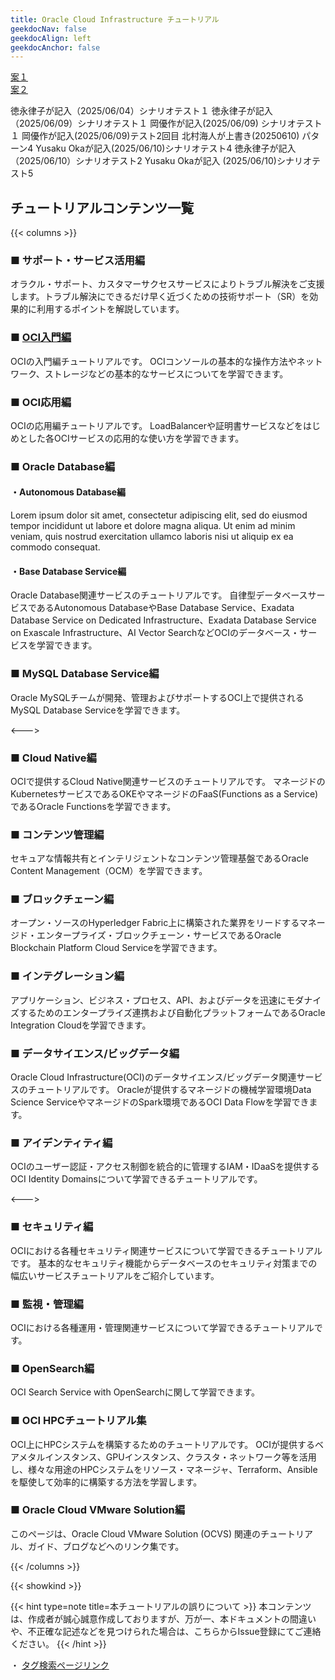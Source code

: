 ```yaml
---
title: Oracle Cloud Infrastructure チュートリアル
geekdocNav: false
geekdocAlign: left
geekdocAnchor: false
---
```


[案１](./proposal01)  
[案２](./proposal02)

徳永律子が記入（2025/06/04）シナリオテスト１
徳永律子が記入（2025/06/09）シナリオテスト１
岡優作が記入(2025/06/09) シナリオテスト１
岡優作が記入(2025/06/09)テスト2回目
北村海人が上書き(20250610) パターン4
Yusaku Okaが記入(2025/06/10)シナリオテスト4
徳永律子が記入（2025/06/10）シナリオテスト2
Yusaku Okaが記入 (2025/06/10)シナリオテスト5

## チュートリアルコンテンツ一覧


{{< columns >}}

### ■ サポート・サービス活用編

オラクル・サポート、カスタマーサクセスサービスによりトラブル解決をご支援します。トラブル解決にできるだけ早く近づくための技術サポート（SR）を効果的に利用するポイントを解説しています。

### ■ [OCI入門編](./oci_beginner)

OCIの入門編チュートリアルです。
OCIコンソールの基本的な操作方法やネットワーク、ストレージなどの基本的なサービスについてを学習できます。


### ■ OCI応用編

OCIの応用編チュートリアルです。
LoadBalancerや証明書サービスなどをはじめとした各OCIサービスの応用的な使い方を学習できます。

### ■ Oracle Database編

#### ・Autonomous Database編
Lorem ipsum dolor sit amet, consectetur adipiscing elit, sed do eiusmod tempor incididunt ut labore et dolore magna aliqua. Ut enim ad minim veniam, quis nostrud exercitation ullamco laboris nisi ut aliquip ex ea commodo consequat. 

#### ・Base Database Service編
Oracle Database関連サービスのチュートリアルです。
自律型データベースサービスであるAutonomous DatabaseやBase Database Service、Exadata Database Service on Dedicated Infrastructure、Exadata Database Service on Exascale Infrastructure、AI Vector SearchなどOCIのデータベース・サービスを学習できます。

### ■ MySQL Database Service編
Oracle MySQLチームが開発、管理およびサポートするOCI上で提供されるMySQL Database Serviceを学習できます。

<--->

### ■ Cloud Native編
OCIで提供するCloud Native関連サービスのチュートリアルです。
マネージドのKubernetesサービスであるOKEやマネージドのFaaS(Functions as a Service)であるOracle Functionsを学習できます。

### ■ コンテンツ管理編
セキュアな情報共有とインテリジェントなコンテンツ管理基盤であるOracle Content Management（OCM）を学習できます。

### ■ ブロックチェーン編
オープン・ソースのHyperledger Fabric上に構築された業界をリードするマネージド・エンタープライズ・ブロックチェーン・サービスであるOracle Blockchain Platform Cloud Serviceを学習できます。

### ■ インテグレーション編
アプリケーション、ビジネス・プロセス、API、およびデータを迅速にモダナイズするためのエンタープライズ連携および自動化プラットフォームであるOracle Integration Cloudを学習できます。

### ■ データサイエンス/ビッグデータ編
Oracle Cloud Infrastructure(OCI)のデータサイエンス/ビッグデータ関連サービスのチュートリアルです。
Oracleが提供するマネージドの機械学習環境Data Science ServiceやマネージドのSpark環境であるOCI Data Flowを学習できます。

### ■ アイデンティティ編
OCIのユーザー認証・アクセス制御を統合的に管理するIAM・IDaaSを提供するOCI Identity Domainsについて学習できるチュートリアルです。

<--->

### ■ セキュリティ編
OCIにおける各種セキュリティ関連サービスについて学習できるチュートリアルです。
基本的なセキュリティ機能からデータベースのセキュリティ対策までの幅広いサービスチュートリアルをご紹介しています。

### ■ 監視・管理編
OCIにおける各種運用・管理関連サービスについて学習できるチュートリアルです。

### ■ OpenSearch編
OCI Search Service with OpenSearchに関して学習できます。

### ■ OCI HPCチュートリアル集
OCI上にHPCシステムを構築するためのチュートリアルです。
OCIが提供するベアメタルインスタンス、GPUインスタンス、クラスタ・ネットワーク等を活用し、様々な用途のHPCシステムをリソース・マネージャ、Terraform、Ansibleを駆使して効率的に構築する方法を学習します。

### ■ Oracle Cloud VMware Solution編
このページは、Oracle Cloud VMware Solution (OCVS) 関連のチュートリアル、ガイド、ブログなどへのリンク集です。 

{{< /columns >}}

{{< showkind >}}


{{< hint type=note title=本チュートリアルの誤りについて >}}
本コンテンツは、作成者が誠心誠意作成しておりますが、万が一、本ドキュメントの間違いや、不正確な記述などを見つけられた場合は、こちらからIssue登録にてご連絡ください。
{{< /hint >}}

・ [タグ検索ページリンク](./tags)

